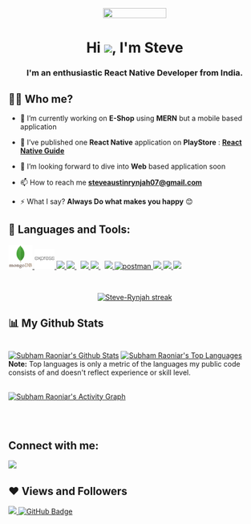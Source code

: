 <p align="center">
<a href="#"><img width="50%" height="50%" src="https://i.pinimg.com/originals/1a/5e/b0/1a5eb0d591f21017048838cf743b84de.png" height="175px"/></a>
</p>

<h1 align="center">Hi <img src="https://raw.githubusercontent.com/MartinHeinz/MartinHeinz/master/wave.gif" width="30px">, I'm Steve</h1>
<h3 align="center">I'm an enthusiastic React Native Developer from India.</h3>


## 🙋‍♂️ Who me?

- 📌 I’m currently working on **E-Shop** using **MERN** but a mobile based application

- 📍 I’ve published one **React Native** application on **PlayStore** : **[React Native Guide](https://play.google.com/store/apps/details?id=com.reactnativeguide)** 

- 🎯 I’m looking forward to dive into **Web** based application soon


- 📫 How to reach me **steveaustinrynjah07@gmail.com**

- ⚡ What I say? **Always Do what makes you happy** 😊

## 🚀 Languages and Tools:

<p align="left"> 
   <a href="https://www.mongodb.com/" target="_blank"> <img src="https://raw.githubusercontent.com/devicons/devicon/master/icons/mongodb/mongodb-original-wordmark.svg" alt="mongodb" width="48" height="48"/> </a> 
   <a href="https://expressjs.com" target="_blank"> <img src="https://raw.githubusercontent.com/devicons/devicon/master/icons/express/express-original-wordmark.svg" alt="express" width="40" height="40"/> </a>
    <a href="https://reactjs.org/" target="_blank"> <img src="https://img.icons8.com/color/48/000000/react-native.png"/> </a>
    <a style="padding-right:8px;" href="https://nodejs.org" target="_blank"> <img src="https://img.icons8.com/color/48/000000/nodejs.png"/> </a> 
    <a href="https://developer.mozilla.org/en-US/docs/Web/JavaScript" target="_blank"> <img src="https://img.icons8.com/color/48/000000/javascript.png"/> </a> 
    <a style="padding-right:8px;" href="https://www.mysql.com/" target="_blank"> <img src="https://img.icons8.com/fluent/50/000000/mysql-logo.png"/> </a>
    <a href="https://firebase.google.com/" target="_blank"> <img src="https://img.icons8.com/color/48/000000/firebase.png"/> </a> 
    <a href="https://postman.com" target="_blank"> <img src="https://www.vectorlogo.zone/logos/getpostman/getpostman-icon.svg" alt="postman" width="45" height="45"/> </a>   
    <a href="https://git-scm.com/" target="_blank"> <img src="https://img.icons8.com/color/48/000000/git.png"/> </a> 
    <a href="https://redux.js.org" target="_blank"> <img src="https://img.icons8.com/color/48/000000/redux.png"/> </a>
    <a href="https://code.visualstudio.com/" target="_blank"><img src="https://img.icons8.com/color/50/000000/visual-studio-code-2019.png"/> </a>
</p>

<!-- [![React Badge](https://img.shields.io/badge/-React-61DBFB?style=for-the-badge&labelColor=black&logo=react&logoColor=61DBFB)](#)  [![Javascript Badge](https://img.shields.io/badge/-Javascript-F0DB4F?style=for-the-badge&labelColor=black&logo=javascript&logoColor=F0DB4F)](#) [![Typescript Badge](https://img.shields.io/badge/-Typescript-007acc?style=for-the-badge&labelColor=black&logo=typescript&logoColor=007acc)](#) [![Nodejs Badge](https://img.shields.io/badge/-Nodejs-3C873A?style=for-the-badge&labelColor=black&logo=node.js&logoColor=3C873A)](#) [![GraphQL Badge](https://img.shields.io/badge/-GraphQl-e535ab?style=for-the-badge&labelColor=black&logo=node.js&logoColor=e535ab)](#) -->
<br/>

<p align="center">
    <a href="https://github.com/Steve-Rynjah/github-readme-streak-stats">
        <img title="🔥 Get streak stats for your profile at git.io/streak-stats" alt="Steve-Rynjah streak" src="https://github-readme-streak-stats.herokuapp.com/?user=Steve-Rynjah&theme=black-ice&hide_border=true&stroke=0000&background=060A0CD0"/>
    </a>
</p>

## 📊 My Github Stats

  <br/>
    <a href="https://github.com/Steve-Rynjah/github-readme-stats"><img alt="Subham Raoniar's Github Stats" src="https://github-readme-stats.vercel.app/api?username=Steve-Rynjah&show_icons=true&count_private=true&theme=react&hide_border=true&bg_color=0D1117" /></a>
  <a href="https://github.com/Steve-Rynjah/github-readme-stats"><img alt="Subham Raoniar's Top Languages" src="https://github-readme-stats.vercel.app/api/top-langs/?username=Steve-Rynjah&langs_count=8&count_private=true&layout=compact&theme=react&hide_border=true&bg_color=0D1117" /></a>
  <br/>
  <b>Note:</b> Top languages is only a metric of the languages my public code consists of and doesn't reflect experience or skill level.


<br/>
<br/>

<a href="https://github.com/Steve-Rynjah/github-readme-activity-graph"><img alt="Subham Raoniar's Activity Graph" src="https://activity-graph.herokuapp.com/graph?username=Steve-Rynjah&bg_color=0D1117&color=5BCDEC&line=5BCDEC&point=FFFFFF&hide_border=true" /></a>

<br/>
<br/>

## Connect with me:
<p align="left">

<a href = "https://www.linkedin.com/in/steve-austin-rynjah-819537209/"><img src="https://img.icons8.com/fluent/48/000000/linkedin.png"/></a>
</p>

## ❤ Views and Followers
<a href="https://github.com/Meghna-DAS/github-profile-views-counter">
    <img src="https://komarev.com/ghpvc/?username=Steve-Rynjah">
</a>
<a href="https://github.com/Steve-Rynjah?tab=followers"><img src="https://img.shields.io/github/followers/Steve-Rynjah?label=Followers&style=social" alt="GitHub Badge"></a>
